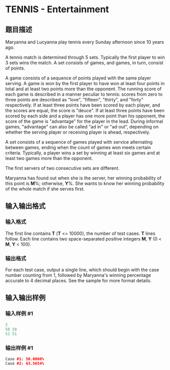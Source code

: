 # TENNIS - Entertainment

## 题目描述

Maryanna and Lucyanna play tennis every Sunday afternoon since 10 years ago.

A tennis match is determined through 5 sets. Typically the first player to win 3 sets wins the match. A set consists of games, and games, in turn, consist of points.

A game consists of a sequence of points played with the same player serving. A game is won by the first player to have won at least four points in total and at least two points more than the opponent. The running score of each game is described in a manner peculiar to tennis: scores from zero to three points are described as "love", "fifteen", "thirty", and "forty" respectively. If at least three points have been scored by each player, and the scores are equal, the score is "deuce". If at least three points have been scored by each side and a player has one more point than his opponent, the score of the game is "advantage" for the player in the lead. During informal games, "advantage" can also be called "ad in" or "ad out", depending on whether the serving player or receiving player is ahead, respectively.

A set consists of a sequence of games played with service alternating between games, ending when the count of games won meets certain criteria. Typically, a player wins a set by winning at least six games and at least two games more than the opponent.

The first servers of two consecutive sets are different.

Maryanna has found out when she is the server, her winning probability of this point is **M**%; otherwise, **Y**%. She wants to know her winning probability of the whole match if she serves first.

## 输入输出格式

### 输入格式

The first line contains **T** (**T** <= 10000), the number of test cases. **T** lines follow. Each line contains two space-separated positive integers **M**, **Y** (0 < **M**, **Y** < 100).

### 输出格式

For each test case, output a single line, which should begin with the case number counting from 1, followed by Maryanna's winning percentage accurate to 4 decimal places. See the sample for more format details.

## 输入输出样例

### 输入样例 #1

```cpp
2
50 50
51 51
```


### 输出样例 #1

```cpp
Case #1: 50.0000%
Case #2: 63.5654%
```


